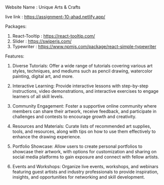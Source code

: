 Website Name : Unique Arts & Crafts

live link : https://assignment-10-ahad.netlify.app/

Packages:

1. React-Tooltip : https://react-tooltip.com/
2. Slider : https://swiperjs.com/
3. Typewriter : https://www.npmjs.com/package/react-simple-typewriter

Features:


1. Diverse Tutorials: Offer a wide range of tutorials covering various art styles, techniques, and mediums such as pencil drawing, watercolor painting, digital art, and more.

2. Interactive Learning: Provide interactive lessons with step-by-step instructions, video demonstrations, and interactive exercises to engage learners of all skill levels.

3. Community Engagement: Foster a supportive online community where members can share their artwork, receive feedback, and participate in challenges and contests to encourage growth and creativity.

4. Resources and Materials: Curate lists of recommended art supplies, tools, and resources, along with tips on how to use them effectively to enhance the drawing experience.

5. Portfolio Showcase: Allow users to create personal portfolios to showcase their artwork, with options for customization and sharing on social media platforms to gain exposure and connect with fellow artists.

6. Events and Workshops: Organize live events, workshops, and webinars featuring guest artists and industry professionals to provide inspiration, insights, and opportunities for networking and skill development.


